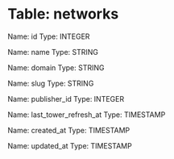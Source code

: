 Table: networks
===============

Name: id
Type: INTEGER

Name: name
Type: STRING

Name: domain
Type: STRING

Name: slug
Type: STRING

Name: publisher_id
Type: INTEGER

Name: last_tower_refresh_at
Type: TIMESTAMP

Name: created_at
Type: TIMESTAMP

Name: updated_at
Type: TIMESTAMP

